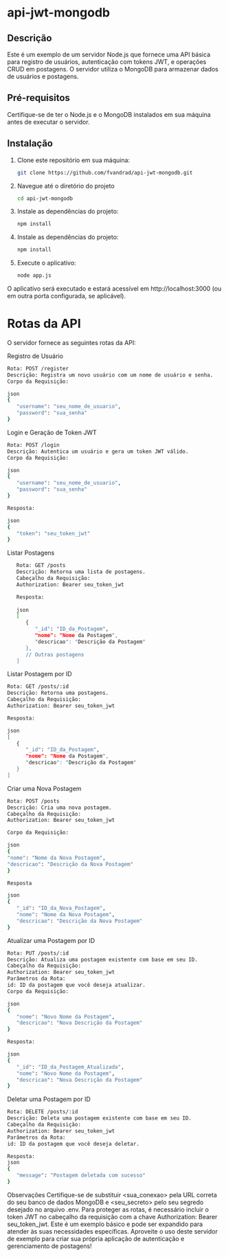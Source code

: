 # api-jwt-mongodb

## Descrição
Este é um exemplo de um servidor Node.js que fornece uma API básica para registro de usuários, autenticação com tokens JWT, e operações CRUD em postagens. O servidor utiliza o MongoDB para armazenar dados de usuários e postagens.

## Pré-requisitos
Certifique-se de ter o Node.js e o MongoDB instalados em sua máquina antes de executar o servidor.

## Instalação

1. Clone este repositório em sua máquina:

   ```bash
   git clone https://github.com/fvandrad/api-jwt-mongodb.git
   ```

2. Navegue até o diretório do projeto
  
   ```bash
   cd api-jwt-mongodb
   ```

3. Instale as dependências do projeto:

   ```bash
   npm install
   ```

4. Instale as dependências do projeto:

   ```bash
   npm install
   ```

5. Execute o aplicativo:

   ```bash
   node app.js
   ```

O aplicativo será executado e estará acessível em http://localhost:3000 (ou em outra porta configurada, se aplicável).

# Rotas da API
O servidor fornece as seguintes rotas da API:

Registro de Usuário
   ```bash
   Rota: POST /register
   Descrição: Registra um novo usuário com um nome de usuário e senha.
   Corpo da Requisição:

   json
   {
      "username": "seu_nome_de_usuario",
      "password": "sua_senha"
   }
   ```

Login e Geração de Token JWT
   ```bash
   Rota: POST /login
   Descrição: Autentica um usuário e gera um token JWT válido.
   Corpo da Requisição:
   
   json
   {
      "username": "seu_nome_de_usuario",
      "password": "sua_senha"
   }

   Resposta:
   
   json
   {
      "token": "seu_token_jwt"
   }
   ```

Listar Postagens
```bash
   Rota: GET /posts
   Descrição: Retorna uma lista de postagens.
   Cabeçalho da Requisição:
   Authorization: Bearer seu_token_jwt

   Resposta:
   
   json
   [
      {
         "_id": "ID_da_Postagem",
         "nome": "Nome da Postagem",
         "descricao": "Descrição da Postagem"
      },
      // Outras postagens
   ]
   ```

Listar Postagem por ID
   
   ```bash
   Rota: GET /posts/:id
   Descrição: Retorna uma postagens.
   Cabeçalho da Requisição:
   Authorization: Bearer seu_token_jwt

   Resposta:
   
   json
   [
      {
         "_id": "ID_da_Postagem",
         "nome": "Nome da Postagem",
         "descricao": "Descrição da Postagem"
      }
   ]
   ```

Criar uma Nova Postagem
   ```bash
   Rota: POST /posts
   Descrição: Cria uma nova postagem.
   Cabeçalho da Requisição:
   Authorization: Bearer seu_token_jwt

   Corpo da Requisição:

   json
   {
   "nome": "Nome da Nova Postagem",
   "descricao": "Descrição da Nova Postagem"
   }
   
   Resposta
   
   json
   {
      "_id": "ID_da_Nova_Postagem",
      "nome": "Nome da Nova Postagem",
      "descricao": "Descrição da Nova Postagem"
   }
   ```

Atualizar uma Postagem por ID
  
   ```bash
   Rota: PUT /posts/:id
   Descrição: Atualiza uma postagem existente com base em seu ID.
   Cabeçalho da Requisição:
   Authorization: Bearer seu_token_jwt
   Parâmetros da Rota:
   id: ID da postagem que você deseja atualizar.
   Corpo da Requisição:
   
   json
   {
      "nome": "Novo Nome da Postagem",
      "descricao": "Nova Descrição da Postagem"
   }
   
   Resposta:
   
   json
   {
      "_id": "ID_da_Postagem_Atualizada",
      "nome": "Novo Nome da Postagem",
      "descricao": "Nova Descrição da Postagem"
   }
   ```

Deletar uma Postagem por ID
   ```bash
   Rota: DELETE /posts/:id
   Descrição: Deleta uma postagem existente com base em seu ID.
   Cabeçalho da Requisição:
   Authorization: Bearer seu_token_jwt
   Parâmetros da Rota:
   id: ID da postagem que você deseja deletar.

   Resposta:
   json
   {
      "message": "Postagem deletada com sucesso"
   }
   ```

Observações
Certifique-se de substituir <sua_conexao> pela URL correta do seu banco de dados MongoDB e <seu_secreto> pelo seu segredo desejado no arquivo .env.
Para proteger as rotas, é necessário incluir o token JWT no cabeçalho da requisição com a chave Authorization: Bearer seu_token_jwt.
Este é um exemplo básico e pode ser expandido para atender às suas necessidades específicas.
Aproveite o uso deste servidor de exemplo para criar sua própria aplicação de autenticação e gerenciamento de postagens!
